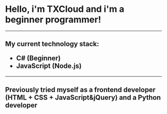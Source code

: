 <h1 style='text algin: center'>Hello, i'm TXCloud and i'm a beginner programmer!</h1>
<hr>
<h2 style='text algin: center'>My current technology stack:
                                 <ul>
                                       <li>C# (Beginner)</li>
                                       <li>JavaScript (Node.js)</li>
                                 </ul>
<hr>
  <h2 style='text algin: center'>Previously tried myself as a frontend developer (HTML + CSS + JavaScript&jQuery) and a Python developer</h2>
  
